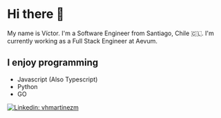 # Hi there 👋

My name is Víctor. I'm a Software Engineer from Santiago, Chile 🇨🇱. I'm currently working as a Full Stack Engineer at Aevum.

## I enjoy programming

* Javascript (Also Typescript)
* Python
* GO

[![Linkedin: vhmartinezm](https://img.shields.io/badge/-vhmartinezm-blue?style=flat-square&logo=Linkedin&logoColor=white&link=https://www.linkedin.com/in/vhmartinezm/)](https://www.linkedin.com/in/vhmartinezm/)
